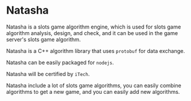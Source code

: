 # Natasha

Natasha is a
slots game algorithm engine, which is used for slots game algorithm analysis, design, and check, and it can be used in the game server's slots game algorithm.

Natasha is a C++ algorithm library that uses ``protobuf`` for data exchange.

Natasha can be easily packaged for ``nodejs``.

Natasha will be certified by ``iTech``.

Natasha include a lot of slots game algorithms, you can easily combine algorithms to get a new game, and you can easily add new algorithms.
